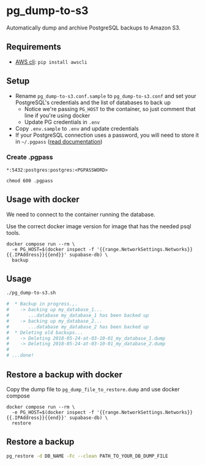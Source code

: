 # pg_dump-to-s3

Automatically dump and archive PostgreSQL backups to Amazon S3.

## Requirements

- [AWS cli](https://aws.amazon.com/cli): ```pip install awscli```


## Setup

- Rename `pg_dump-to-s3.conf.sample` to `pg_dump-to-s3.conf` and set your PostgreSQL's credentials and the list of databases to back up
   - Notice we're passing `PG_HOST` to the container, so just comment that line if you're using docker
   - Update PG credentials in `.env`
- Copy `.env.sample` to `.env` and update credentials
- If your PostgreSQL connection uses a password, you will need to store it in `~/.pgpass` ([read documentation](https://www.postgresql.org/docs/current/static/libpq-pgpass.html))

### Create .pgpass

```
*:5432:postgres:postgres:<PGPASSWORD>
```

```
chmod 600 .pgpass
```

## Usage with docker

We need to connect to the container running the database.

Use the correct docker image version for image that has the needed psql tools.

```
docker compose run --rm \
  -e PG_HOST=$(docker inspect -f '{{range.NetworkSettings.Networks}}{{.IPAddress}}{{end}}' supabase-db) \
  backup
```

## Usage

```bash
./pg_dump-to-s3.sh

#  * Backup in progress.,.
#    -> backing up my_database_1...
#       ...database my_database_1 has been backed up
#    -> backing up my_database_2...
#       ...database my_database_2 has been backed up
#  * Deleting old backups...
#    -> Deleting 2018-05-24-at-03-10-01_my_database_1.dump
#    -> Deleting 2018-05-24-at-03-10-01_my_database_2.dump
#
# ...done!
```

## Restore a backup with docker

Copy the dump file to `pg_dump_file_to_restore.dump` and use docker compose

```
docker compose run --rm \
  -e PG_HOST=$(docker inspect -f '{{range.NetworkSettings.Networks}}{{.IPAddress}}{{end}}' supabase-db) \
  restore
```

## Restore a backup

```bash
pg_restore -d DB_NAME -Fc --clean PATH_TO_YOUR_DB_DUMP_FILE
```
